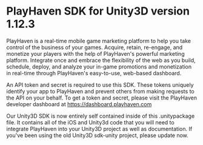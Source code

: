 PlayHaven SDK for Unity3D version 1.12.3
========================================

PlayHaven is a real-time mobile game marketing platform to help you take control of the business of your games.
Acquire, retain, re-engage, and monetize your players with the help of PlayHaven's powerful marketing platform. Integrate once and embrace the flexibility of the web as you build, schedule, deploy, and analyze your in-game promotions and monetization in real-time through PlayHaven's easy-to-use, web-based dashboard.

An API token and secret is required to use this SDK. These tokens uniquely identify your app to PlayHaven and prevent others from making requests to the API on your behalf. To get a token and secret, please visit the PlayHaven developer dashboard at https://dashboard.playhaven.com

Our Unity3D SDK is now entirely self contained inside of this .unitypackage file. It contains all of the iOS and Unity3d code that you will need to integrate PlayHaven into your Unity3D project as well as documentation. If you've been using the old Unity3D sdk-unity project, please update now.


